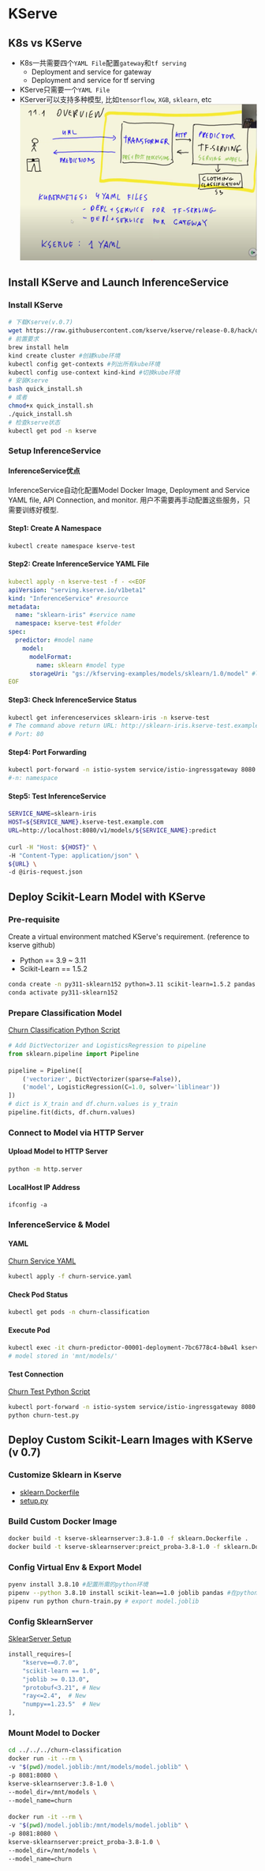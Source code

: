 # KServe
## K8s vs KServe
- K8s一共需要四个`YAML File`配置`gateway`和`tf serving`
  - Deployment and service for gateway
  - Deployment and service for tf serving
- KServe只需要一个`YAML File`
- KServer可以支持多种模型, 比如`tensorflow`, `XGB`, `sklearn`, etc
![kserve-overview](./image/kserve-overview.png)

## Install KServe and Launch InferenceService
### Install KServe
```bash
# 下载Kserve(v.0.7)
wget https://raw.githubusercontent.com/kserve/kserve/release-0.8/hack/quick_install.sh
# 前置要求
brew install helm
kind create cluster #创建kube环境
kubectl config get-contexts #列出所有kube环境
kubectl config use-context kind-kind #切换kube环境
# 安装Kserve
bash quick_install.sh
# 或者
chmod+x quick_install.sh
./quick_install.sh
# 检查kserve状态
kubectl get pod -n kserve
```

### Setup InferenceService
#### InferenceService优点
InferenceService自动化配置Model Docker Image, Deployment and Service YAML file, API Connection, and monitor. 用户不需要再手动配置这些服务，只需要训练好模型.
#### Step1: Create A Namespace
```bash
kubectl create namespace kserve-test
```
#### Step2: Create InferenceService YAML File
```yaml
kubectl apply -n kserve-test -f - <<EOF
apiVersion: "serving.kserve.io/v1beta1"
kind: "InferenceService" #resource
metadata:
  name: "sklearn-iris" #service name
  namespace: kserve-test #folder
spec:
  predictor: #model name
    model:
      modelFormat:
        name: sklearn #model type
      storageUri: "gs://kfserving-examples/models/sklearn/1.0/model" #location to model
EOF
```
#### Step3: Check InferenceService Status
```bash
kubectl get inferenceservices sklearn-iris -n kserve-test
# The command above return URL: http://sklearn-iris.kserve-test.example.com 
# Port: 80
```
#### Step4: Port Forwarding
```bash
kubectl port-forward -n istio-system service/istio-ingressgateway 8080:80
#-n: namespace
```

#### Step5: Test InferenceService
```bash
SERVICE_NAME=sklearn-iris
HOST=${SERVICE_NAME}.kserve-test.example.com
URL=http://localhost:8080/v1/models/${SERVICE_NAME}:predict

curl -H "Host: ${HOST}" \
-H "Content-Type: application/json" \
${URL} \
-d @iris-request.json
```

## Deploy Scikit-Learn Model with KServe
### Pre-requisite
Create a virtual environment matched KServe's requirement. (reference to kserve github)
- Python == 3.9 ~ 3.11
- Scikit-Learn == 1.5.2
```bash
conda create -n py311-sklearn152 python=3.11 scikit-learn=1.5.2 pandas joblib
conda activate py311-sklearn152
```
### Prepare Classification Model
[Churn Classification Python Script](./churn-classification/churn-train.py)
```python
# Add DictVectorizer and LogisticsRegression to pipeline
from sklearn.pipeline import Pipeline

pipeline = Pipeline([
    ('vectorizer', DictVectorizer(sparse=False)),
    ('model', LogisticRegression(C=1.0, solver='liblinear'))
])
# dict is X_train and df.churn.values is y_train
pipeline.fit(dicts, df.churn.values)
```

### Connect to Model via HTTP Server
#### Upload Model to HTTP Server
```bash
python -m http.server
```
#### LocalHost IP Address
```
ifconfig -a
```
### InferenceService & Model
#### YAML
[Churn Service YAML](./churn-classification/churn-service.yaml)
```bash
kubectl apply -f churn-service.yaml
```

#### Check Pod Status
```bash
kubectl get pods -n churn-classification
```

#### Execute Pod
```bash
kubectl exec -it churn-predictor-00001-deployment-7bc6778c4-b8w4l kserve-container -- bash
# model stored in 'mnt/models/'
```

#### Test Connection
[Churn Test Python Script](./churn-classification/churn-test.py)
```bash
kubectl port-forward -n istio-system service/istio-ingressgateway 8080:80
python churn-test.py
```

## Deploy Custom Scikit-Learn Images with KServe (v 0.7)
### Customize Sklearn in Kserve
- [sklearn.Dockerfile](./kserve/kserve-release-0.7/python/sklearn.Dockerfile)
- [setup.py](./kserve/kserve-release-0.7/python/sklearnserver/setup.py)

### Build Custom Docker Image
```bash
docker build -t kserve-sklearnserver:3.8-1.0 -f sklearn.Dockerfile .
docker build -t kserve-sklearnserver:preict_proba-3.8-1.0 -f sklearn.Dockerfile .
```

### Config Virtual Env & Export Model
```bash
pyenv install 3.8.10 #配置所需的python环境
pipenv --python 3.8.10 install scikit-lean==1.0 joblib pandas #在python3.8.10的基础上，安装其余packages
pipenv run python churn-train.py # export model.joblib
```

### Config SklearnServer 
[SklearServer Setup](./kserve/kserve-release-0.7/python/sklearnserver/setup.py)
```python
install_requires=[
    "kserve==0.7.0", 
    "scikit-learn == 1.0",
    "joblib >= 0.13.0",
    "protobuf<3.21", # New
    "ray<=2.4",  # New
    "numpy==1.23.5"  # New
],
```

### Mount Model to Docker
```bash
cd ../../../churn-classification 
docker run -it --rm \
-v "$(pwd)/model.joblib:/mnt/models/model.joblib" \
-p 8081:8080 \
kserve-sklearnserver:3.8-1.0 \
--model_dir=/mnt/models \
--model_name=churn

docker run -it --rm \
-v "$(pwd)/model.joblib:/mnt/models/model.joblib" \
-p 8081:8080 \
kserve-sklearnserver:preict_proba-3.8-1.0 \
--model_dir=/mnt/models \
--model_name=churn
```